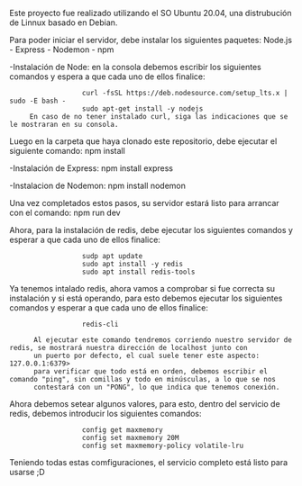Este proyecto fue realizado utilizando el SO Ubuntu 20.04, una distrubución de Linnux basado en Debian.

Para poder iniciar el servidor, debe instalar los siguientes paquetes: Node.js - Express - Nodemon - npm

-Instalación de Node: en la consola debemos escribir los siguientes comandos y espera a que cada uno de ellos finalice: 
        
                      curl -fsSL https://deb.nodesource.com/setup_lts.x | sudo -E bash -
                      sudo apt-get install -y nodejs
         En caso de no tener instalado curl, siga las indicaciones que se le mostraran en su consola.
         
Luego en la carpeta que haya clonado este repositorio, debe ejecutar el siguiente comando:
                      npm install
                      
-Instalación de Express:
                      npm install express
                      
-Instalacion de Nodemon:
                      npm install nodemon

Una vez completados estos pasos, su servidor estará listo para arrancar con el comando:  npm run dev

Ahora, para la instalación de redis, debe ejecutar los siguientes comandos y esperar a que cada uno de ellos finalice:

                      sudp apt update
                      sudo apt install -y redis
                      sudo apt install redis-tools
                      
Ya tenemos intalado redis, ahora vamos a comprobar si fue correcta su instalación y si está operando, para esto debemos ejecutar los
siguientes comandos y esperar a que cada uno de ellos finalice:
            
                      redis-cli
          
          Al ejecutar este comando tendremos corriendo nuestro servidor de redis, se mostrará nuestra dirección de localhost junto con
          un puerto por defecto, el cual suele tener este aspecto: 127.0.0.1:6379>
          para verificar que todo está en orden, debemos escribir el comando "ping", sin comillas y todo en minúsculas, a lo que se nos
          contestará con un "PONG", lo que indica que tenemos conexión.
          
Ahora debemos setear algunos valores, para esto, dentro del servicio de redis, debemos introducir los siguientes comandos:

                      config get maxmemory
                      config set maxmemory 20M
                      config set maxmemory-policy volatile-lru
                      
 Teniendo todas estas comfiguraciones, el servicio completo está listo para usarse ;D                     
                    
          
          
          
